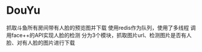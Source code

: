 # DouYu
抓取斗鱼所有房间带有人脸的预览图并下载
使用redis作为队列，使用了多线程
调用face++的API实现人脸的检测
分为3个模块，抓取图片url、检测图片是否有人脸、对有人脸的图片进行下载
